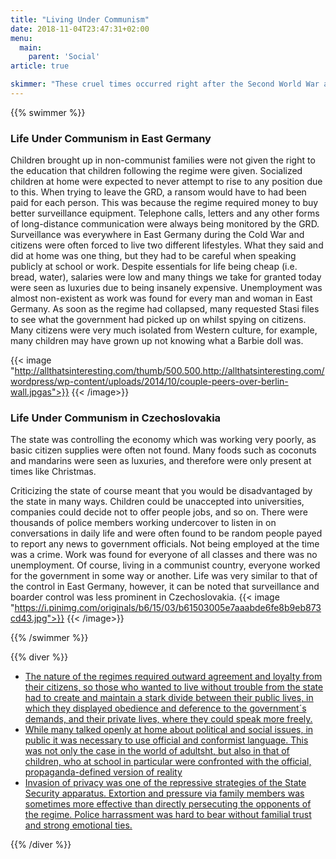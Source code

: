 ```yaml
---
title: "Living Under Communism"
date: 2018-11-04T23:47:31+02:00
menu:
  main:
    parent: 'Social'
article: true

skimmer: "These cruel times occurred right after the Second World War and gradually spread into the countries which were controlled by USSR. It immediately affected people's lives in many ways such as economic, cultural or religious. However, the worst thing of this regime was the lack of freedom in everyday life."
---
```


{{% swimmer %}}

### Life Under Communism in East Germany

Children brought up in non-communist families were not given the right to the education that children following
the regime were given. Socialized children at home were expected to never attempt to rise to any position due to
this.
When trying to leave the GRD, a ransom would have to had been paid for each person. This was because the
regime required money to buy better surveillance equipment.
Telephone calls, letters and any other forms of long-distance communication were always being monitored by
the GRD.
Surveillance was everywhere in East Germany during the Cold War and citizens were often forced to live two
different lifestyles. What they said and did at home was one thing, but they had to be careful when speaking
publicly at school or work.
Despite essentials for life being cheap (i.e. bread, water), salaries were low and many things we take for granted
today were seen as luxuries due to being insanely expensive.
Unemployment was almost non-existent as work was found for every man and woman in East Germany.
As soon as the regime had collapsed, many requested Stasi files to see what the government had picked up on
whilst spying on citizens.
Many citizens were very much isolated from Western culture, for example, many children may have grown up
not knowing what a Barbie doll was.

{{< image "http://allthatsinteresting.com/thumb/500.500.http://allthatsinteresting.com/wordpress/wp-content/uploads/2014/10/couple-peers-over-berlin-wall.jpgas">}}
{{< /image>}}

### Life Under Communism in Czechoslovakia
The state was controlling the economy which was working very poorly, as basic citizen supplies were often not
found.
Many foods such as coconuts and mandarins were seen as luxuries, and therefore were only present at times like
Christmas.

Criticizing the state of course meant that you would be disadvantaged by the state in many ways. Children could
be unaccepted into universities, companies could decide not to offer people jobs, and so on.
There were thousands of police members working undercover to listen in on conversations in daily life and were
often found to be random people payed to report any news to government officials.
Not being employed at the time was a crime. Work was found for everyone of all classes and there was no
unemployment.
Of course, living in a communist country, everyone worked for the government in some way or another.
Life was very similar to that of the control in East Germany, however, it can be noted that surveillance and
boarder control was less prominent in Czechoslovakia.
{{< image "https://i.pinimg.com/originals/b6/15/03/b61503005e7aaabde6fe8b9eb873cd43.jpg">}}
{{< /image>}}

{{% /swimmer  %}}

{{% diver %}}
- [The nature of the regimes required outward agreement and loyalty from their citizens, so those who wanted to live without trouble from the state had to create and maintain a stark divide between their public lives, in which they displayed obedience and deference to the government´s demands, and their private lives, where they could speak more freely.](https://www.socialismrealised.eu/catalogue/what-we-dont-talk-about/)
- [While many talked openly at home about political and social issues, in public it was necessary to use official and conformist language. This was not only the case in the world of adultsht, but also in that of children, who at school in particular were confronted with the official, propaganda-defined version of reality](https://www.socialismrealised.eu/catalogue/back-to-the-past/)
- [Invasion of privacy was one of the repressive strategies of the State Security apparatus. Extortion and pressure via family members was sometimes more effective than directly persecuting the opponents of the regime. Police harrassment was hard to bear without familial trust and strong emotional ties.](https://www.socialismrealised.eu/catalogue/invasion-of-privacy/)

{{% /diver %}}
